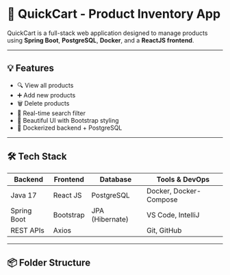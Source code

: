 # 🛒 QuickCart - Product Inventory App

QuickCart is a full-stack web application designed to manage products using **Spring Boot**, **PostgreSQL**, **Docker**, and a **ReactJS frontend**.

---

## 💡 Features

- 🔍 View all products
- ➕ Add new products
- 🗑️ Delete products
- 🔎 Real-time search filter
- 🎨 Beautiful UI with Bootstrap styling
- 🚢 Dockerized backend + PostgreSQL

---

## 🛠 Tech Stack

| Backend         | Frontend     | Database    | Tools & DevOps      |
|----------------|--------------|-------------|---------------------|
| Java 17        | React JS     | PostgreSQL  | Docker, Docker-Compose |
| Spring Boot    | Bootstrap    | JPA (Hibernate) | VS Code, IntelliJ |
| REST APIs      | Axios        |             | Git, GitHub         |

---

## 📦 Folder Structure

